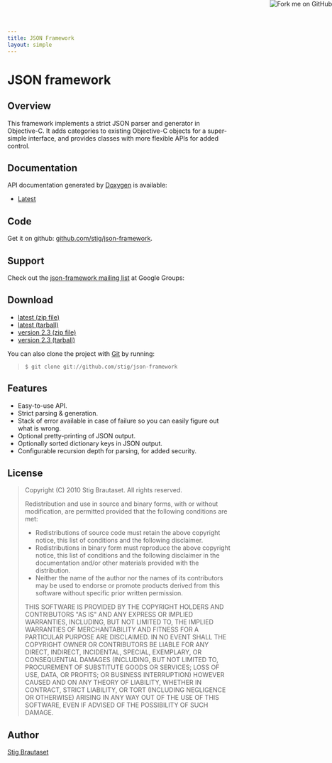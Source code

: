```yaml
---
title: JSON Framework
layout: simple
---
```


<a href="http://github.com/stig/json-framework"><img style="position: absolute; top: 0; right: 0; border: 0;" src="http://s3.amazonaws.com/github/ribbons/forkme_right_darkblue_121621.png" alt="Fork me on GitHub" /></a>

# JSON framework

## Overview

This framework implements a strict JSON parser and generator in Objective-C. It adds categories to existing Objective-C objects for a super-simple interface, and provides classes with more flexible APIs for added control.

## Documentation

API documentation generated by [Doxygen](http://www.doxygen.org) is available:

* [Latest](api/)

## Code

Get it on github: [github.com/stig/json-framework](http://github.com/stig/json-framework).

## Support

Check out the [json-framework mailing list](http://groups.google.com/group/json-framework) at Google Groups: 

## Download

* [latest (zip file)](http://github.com/stig/json-framework/zipball/master)
* [latest (tarball)](http://github.com/stig/json-framework/tarball/master)
* [version 2.3 (zip file)](http://github.com/stig/json-framework/zipball/v2.3)
* [version 2.3 (tarball)](http://github.com/stig/json-framework/tarball/v2.3)

You can also clone the project with [Git](http://git-scm.com) by running:
> `$ git clone git://github.com/stig/json-framework`

## Features

* Easy-to-use API.
* Strict parsing & generation.
* Stack of error available in case of failure so you can easily figure out what is wrong.
* Optional pretty-printing of JSON output.
* Optionally sorted dictionary keys in JSON output.
* Configurable recursion depth for parsing, for added security.

## License

> Copyright (C) 2010 Stig Brautaset. All rights reserved.
> 
> Redistribution and use in source and binary forms, with or without modification, are permitted provided that the following conditions are met:
> 
> * Redistributions of source code must retain the above copyright notice, this list of conditions and the following disclaimer.
> * Redistributions in binary form must reproduce the above copyright notice, this list of conditions and the following disclaimer in the documentation and/or other materials provided with the distribution.
> * Neither the name of the author nor the names of its contributors may be used to endorse or promote products derived from this software without specific prior written permission.
>
> THIS SOFTWARE IS PROVIDED BY THE COPYRIGHT HOLDERS AND CONTRIBUTORS "AS IS" AND ANY EXPRESS OR IMPLIED WARRANTIES, INCLUDING, BUT NOT LIMITED TO, THE IMPLIED WARRANTIES OF MERCHANTABILITY AND FITNESS FOR A PARTICULAR PURPOSE ARE DISCLAIMED. IN NO EVENT SHALL THE COPYRIGHT OWNER OR CONTRIBUTORS BE LIABLE FOR ANY DIRECT, INDIRECT, INCIDENTAL, SPECIAL, EXEMPLARY, OR CONSEQUENTIAL DAMAGES (INCLUDING, BUT NOT LIMITED TO, PROCUREMENT OF SUBSTITUTE GOODS OR SERVICES; LOSS OF USE, DATA, OR PROFITS; OR BUSINESS INTERRUPTION) HOWEVER CAUSED AND ON ANY THEORY OF LIABILITY, WHETHER IN CONTRACT, STRICT LIABILITY, OR TORT (INCLUDING NEGLIGENCE OR OTHERWISE) ARISING IN ANY WAY OUT OF THE USE OF THIS SOFTWARE, EVEN IF ADVISED OF THE POSSIBILITY OF SUCH DAMAGE.

## Author

[Stig Brautaset](http://stig.github.com)